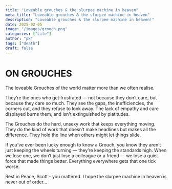 ```yaml
---
title: "Loveable grouches & the slurpee machine in heaven"
meta_title: "Loveable grouches & the slurpee machine in heaven"
description: "Loveable grouches & the slurpee machine in heaven!"
date: 2025-02-05
image: "/images/grouch.png"
categories: ["Life"]
author: "pk"
tags: ["death"]
draft: false
---
```


# ON GROUCHES

The loveable Grouches of the world matter more than we often realise.

They’re the ones who get frustrated — not because they don’t care, but because they care so much. They see the gaps, the inefficiencies, the corners cut, and they refuse to look away. The lack of empathy and care displayed burns them, and isn't extinguished by platitudes.

The Grouches do the hard, unsexy work that keeps everything moving. They do the kind of work that doesn’t make headlines but makes all the difference. They hold the line when others might let things slide. 

If you’ve ever been lucky enough to know a Grouch, you know they aren’t just keeping the wheels turning — they’re keeping the standards high. When we lose one, we don’t just lose a colleague or a friend — we lose a quiet force that made things better. Everything everywhere gets that one tick worse.

Rest in Peace, Scott - you mattered.
I hope the slurpee machine in heaven is never out of order...
